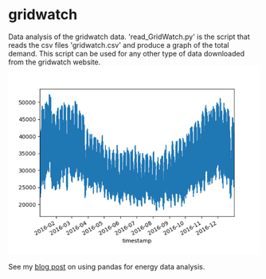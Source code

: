 # gridwatch
Data analysis of the gridwatch data.
'read_GridWatch.py' is the script that reads the csv files 'gridwatch.csv' and produce a graph of the total demand. This script can be used for any other type of data downloaded from the gridwatch website.
![Alt text](demandGB2016.png?raw=true "Net GB electricity demand (MW)")

See my [blog post](http://www.wbukhsh.com/2017/11/energy-data-analysis-with-pandas.html) on using pandas for energy data analysis.

